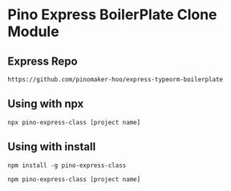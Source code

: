 # Pino Express BoilerPlate Clone Module

## Express Repo

```
https://github.com/pinomaker-hoo/express-typeorm-boilerplate
```

## Using with npx

```
npx pino-express-class [project name]
```

## Using with install

```
npm install -g pino-express-class

npm pino-express-class [project name]
```
